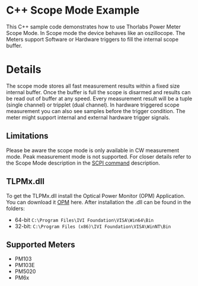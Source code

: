 # C++ Scope Mode Example
This C++ sample code demonstrates how to use Thorlabs Power Meter Scope Mode. In Scope mode the 
device behaves like an oszillocope. The Meters support Software or Hardware triggers to fill the
internal scope buffer.

# Details 

The scope mode stores all fast measurement results within a fixed size internal buffer. Once the 
buffer is full the scope is disarmed and results can be read out of buffer at any speed. 
Every measurement result will be a tuple (single channel) or tripplet (dual channel). In hardware
triggered scope measurement you can also see samples before the trigger condition. The meter might 
support internal and external hardware trigger signals. 

## Limitations
Please be aware the scope mode is only available in CW measurement mode. Peak measurement mode 
is not supported. For closer details refer to the Scope Mode description in the [SCPI command](scpiTODO)
description. 

## TLPMx.dll
To get the TLPMx.dll install the Optical Power Monitor (OPM) Application. You can download it [OPM](https://www.thorlabs.com/software_pages/ViewSoftwarePage.cfm?Code=OPM)
here. After installation the .dll can be found in the folders:

- 64-bit ```C:\Program Files\IVI Foundation\VISA\Win64\Bin```
- 32-bit: ```C:\Program Files (x86)\IVI Foundation\VISA\WinNT\Bin```

## Supported Meters
- PM103
- PM103E
- PM5020
- PM6x
